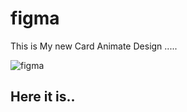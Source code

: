 # figma
This is My new Card Animate Design .....

![figma](https://user-images.githubusercontent.com/82767086/236664534-91cd0a5d-dc1c-4240-a03a-42fd44e478d2.png)
 <h2>Here it is..</h2>
 
